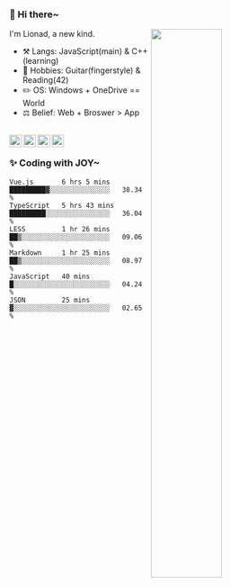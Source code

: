 ### 👋 Hi there~

[<img align="right" width="50%" src="https://github-readme-stats.vercel.app/api?username=Lionad-Morotar&show_icons=true">](https://metrics.lecoq.io/Lionad-Morotar?template=classic)

I'm Lionad, a new kind.

- ⚒️ Langs: JavaScript(main) & C++(learning)
- 🎨 Hobbies: Guitar(fingerstyle) & Reading(42)
- ✏️ OS: Windows + OneDrive == World
- ⚖️ Belief: Web + Broswer > App

<br />

<a href="https://www.lionad.art">
  <img align="left" alt="lionad-art" width="22px" src="https://cdn.jsdelivr.net/npm/simple-icons@3.1.0/icons/wordpress.svg" />
</a>
<a href="#1806234223">
  <img align="left" alt="1806234223" width="22px" src="https://cdn.jsdelivr.net/npm/simple-icons@3.1.0/icons/tencentqq.svg" />
</a>
<a href="https://www.zhihu.com/people/Lionad">
  <img align="left" alt="132yse" width="22px" src="https://cdn.jsdelivr.net/npm/simple-icons@3.1.0/icons/zhihu.svg" />
</a>
<a href="https://github.com/Lionad-Morotar">
  <img align="left" alt="yisar" width="22px" src="https://cdn.jsdelivr.net/npm/simple-icons@3.1.0/icons/github.svg" />
</a>

<br />

### ✨ Coding with JOY~

<!--START_SECTION:waka-->

```text
Vue.js       6 hrs 5 mins    █████████▓░░░░░░░░░░░░░░░   38.34 %
TypeScript   5 hrs 43 mins   █████████░░░░░░░░░░░░░░░░   36.04 %
LESS         1 hr 26 mins    ██▒░░░░░░░░░░░░░░░░░░░░░░   09.06 %
Markdown     1 hr 25 mins    ██▒░░░░░░░░░░░░░░░░░░░░░░   08.97 %
JavaScript   40 mins         █░░░░░░░░░░░░░░░░░░░░░░░░   04.24 %
JSON         25 mins         ▓░░░░░░░░░░░░░░░░░░░░░░░░   02.65 %
```

<!--END_SECTION:waka-->
